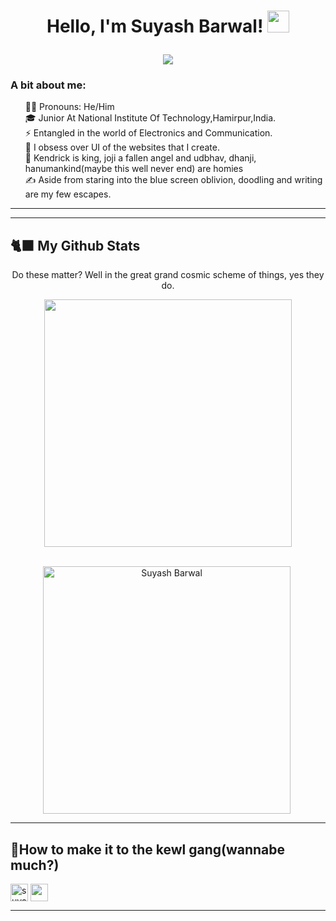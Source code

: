 <h1><p align="center">Hello, I'm Suyash Barwal! <img src="https://media.giphy.com/media/N0vzlrnw1M9h5tEzSB/giphy.gif" width="35px"></h1></p>
<p align="center"><img align="center"src="https://media.giphy.com/media/jTNG3RF6EwbkpD4LZx/giphy.gif" /></center>


<h3 align="left">A bit about me:</h3>
<ul style="list-style:none">
  <li>👦🏽 Pronouns: He/Him</li>
  <li>🎓 Junior At National Institute Of Technology,Hamirpur,India.</li>
  <li>⚡ Entangled in the world of Electronics and Communication.</li>
  <li>🎨 I obsess over UI of the websites that I create.</li>
  <li>🎵 Kendrick is king, joji a fallen angel and udbhav, dhanji, hanumankind(maybe this well never end) are homies</li>
  <li>✍️ Aside from staring into the blue screen oblivion, doodling and writing are my few escapes.</li>
 </ul>
 
---       


<!-- ## 💻 Things I know

> <i>Tools, languages, and other things that I like to work with. </i>
<br>
<p align="left"> <a href="https://getbootstrap.com" target="_blank"> <img src="https://raw.githubusercontent.com/devicons/devicon/master/icons/bootstrap/bootstrap-plain-wordmark.svg" alt="bootstrap" width="40" height="40"/> </a> <a href="https://www.cprogramming.com/" target="_blank"> <img src="https://raw.githubusercontent.com/devicons/devicon/master/icons/c/c-original.svg" alt="c" width="40" height="40"/> </a> <a href="https://www.w3schools.com/cpp/" target="_blank"> <img src="https://raw.githubusercontent.com/devicons/devicon/master/icons/cplusplus/cplusplus-original.svg" alt="cplusplus" width="40" height="40"/> </a> <a href="https://www.w3schools.com/css/" target="_blank"> <img src="https://raw.githubusercontent.com/devicons/devicon/master/icons/css3/css3-original-wordmark.svg" alt="css3" width="40" height="40"/></a> <a href="https://www.w3schools.com/css/" target="_blank"> <img src="https://raw.githubusercontent.com/devicons/devicon/2ae2a900d2f041da66e950e4d48052658d850630/icons/tailwindcss/tailwindcss-plain.svg" alt="tailwindcss" width="40" height="40"/> </a><a href="https://dart.dev" target="_blank"> <img src="https://www.vectorlogo.zone/logos/dartlang/dartlang-icon.svg" alt="dart" width="40" height="40"/> </a> <a href="https://www.figma.com/" target="_blank"> <img src="https://www.vectorlogo.zone/logos/figma/figma-icon.svg" alt="figma" width="40" height="40"/> </a> <a href="https://flutter.dev" target="_blank"> <img src="https://www.vectorlogo.zone/logos/flutterio/flutterio-icon.svg" alt="flutter" width="40" height="40"/> </a> <a href="https://git-scm.com/" target="_blank"> <img src="https://www.vectorlogo.zone/logos/git-scm/git-scm-icon.svg" alt="git" width="40" height="40"/> </a> <a href="https://www.w3.org/html/" target="_blank"> <img src="https://raw.githubusercontent.com/devicons/devicon/master/icons/html5/html5-original-wordmark.svg" alt="html5" width="40" height="40"/> </a> <a href="https://developer.mozilla.org/en-US/docs/Web/JavaScript" target="_blank"> <img src="https://raw.githubusercontent.com/devicons/devicon/master/icons/javascript/javascript-original.svg" alt="javascript" width="40" height="40"/> </a> <img src="https://raw.githubusercontent.com/devicons/devicon/master/icons/python/python-original.svg" alt="python" width="40" height="40"/> </a> </p>
<br>
</div>
 -->
---

## 🐈‍⬛ My Github Stats


<!--     <a href="https://github.com/suyash2002/github-readme-streak-stats" title="Go to Source">
      <img align="center" width=396 src="https://github-readme-streak-stats.herokuapp.com/?user=suyash2002&theme=react&border=61dafb&border_color=61dafb" alt="zumrudu-anka" />
    </a> -->
<div align="center">
  <p>Do these matter? Well in the great grand cosmic scheme of things, yes they do.</p>
 <a href="https://github.com/suyash2002/github-readme-stats" title="Go to Source">
      <img align="center" width=396 src="https://github-readme-stats.vercel.app/api?username=suyash2002&show_icons=true&theme=react&border_color=61dafb"/>
</a>
</div>
<br>
<p></p>
<div align="center">
<img align="center"  width=396 src="https://github-readme-stats.vercel.app/api/top-langs?username=suyash2002&show_icons=true&locale=en&layout=compact&title_color=ffcccc&icon_color=ffcccc&text_color=ffffff&bg_color=20232a&border_color=61dafb" alt="Suyash Barwal" />&nbsp;

</div>

---

 ## 🤝How to make it to the kewl gang(wannabe much?)
<p align="left">
<a href="https://linkedin.com/in/suyash barwal" target="blank"><img align="center" src="https://camo.githubusercontent.com/8bb7c1de40aadb0d8eede2add7716932344b30235088d239831fe0e884de8f82/68747470733a2f2f696d672e736869656c64732e696f2f62616467652f6c696e6b6564696e2532302d2532333030373742352e7376673f267374796c653d666f722d7468652d6261646765266c6f676f3d6c696e6b6564696e266c6f676f436f6c6f723d7768697465" alt="suyash barwal" height="28"  ></a> <a href="http://mailto:suyashbarwal@gmail.com" target="_blank"><img align="center" src="https://camo.githubusercontent.com/571384769c09e0c66b45e39b5be70f68f552db3e2b2311bc2064f0d4a9f5983b/68747470733a2f2f696d672e736869656c64732e696f2f62616467652f476d61696c2d4431343833363f7374796c653d666f722d7468652d6261646765266c6f676f3d676d61696c266c6f676f436f6c6f723d7768697465" height="28"></a>
 </p>


---
